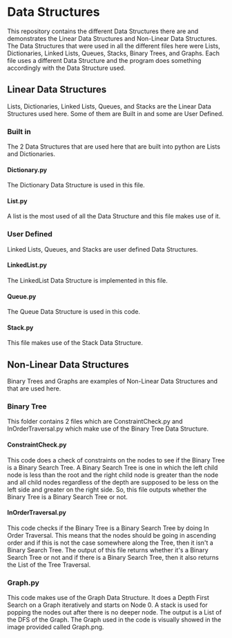 # Data Structures
This repository contains the different Data Structures there are and demonstrates the Linear Data Structures and Non-Linear Data Structures. The Data Structures that were used in all the different files here were Lists, Dictionaries, Linked Lists, Queues, Stacks, Binary Trees, and Graphs. Each file uses a different Data Structure and the program does something accordingly with the Data Structure used.
## Linear Data Structures
Lists, Dictionaries, Linked Lists, Queues, and Stacks are the Linear Data Structures used here. Some of them are Built in and some are User Defined.
### Built in
The 2 Data Structures that are used here that are built into python are Lists and Dictionaries.
#### Dictionary.py
The Dictionary Data Structure is used in this file.
#### List.py
A list is the most used of all the Data Structure and this file makes use of it.
### User Defined
Linked Lists, Queues, and Stacks are user defined Data Structures.
#### LinkedList.py
The LinkedList Data Structure is implemented in this file.
#### Queue.py
The Queue Data Structure is used in this code.
#### Stack.py
This file makes use of the Stack Data Structure.
## Non-Linear Data Structures
Binary Trees and Graphs are examples of Non-Linear Data Structures and that are used here.
### Binary Tree
This folder contains 2 files which are ConstraintCheck.py and InOrderTraversal.py which make use of the Binary Tree Data Structure.
#### ConstraintCheck.py
This code does a check of constraints on the nodes to see if the Binary Tree is a Binary Search Tree. A Binary Search Tree is one in which the left child node is less than the root and the right child node is greater than the node and all child nodes regardless of the depth are supposed to be less on the left side and greater on the right side. So, this file outputs whether the Binary Tree is a Binary Search Tree or not.
#### InOrderTraversal.py
This code checks if the Binary Tree is a Binary Search Tree by doing In Order Traversal. This means that the nodes should be going in ascending order and if this is not the case somewhere along the Tree, then it isn't a Binary Search Tree. The output of this file returns whether it's a Binary Search Tree or not and if there is a Binary Search Tree, then it also returns the List of the Tree Traversal.
### Graph.py
This code makes use of the Graph Data Structure. It does a Depth First Search on a Graph iteratively and starts on Node 0. A stack is used for popping the nodes out after there is no deeper node. The output is a List of the DFS of the Graph. The Graph used in the code is visually showed in the image provided called Graph.png.
